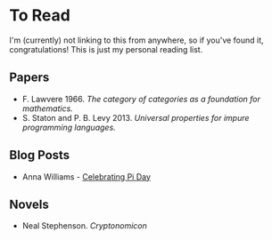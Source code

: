 # To Read

I'm (currently) not linking to this from anywhere, so if you've found it, congratulations! This is just my personal reading list.

## Papers

- F. Lawvere 1966. *The category of categories as a foundation for mathematics.*
- S. Staton and P. B. Levy 2013. *Universal properties for impure programming languages.*

## Blog Posts

- Anna Williams - [Celebrating Pi Day](https://anna-maths.xyz/pi-day/2025/03/14/pi-day.html)

## Novels

- Neal Stephenson. *Cryptonomicon*
